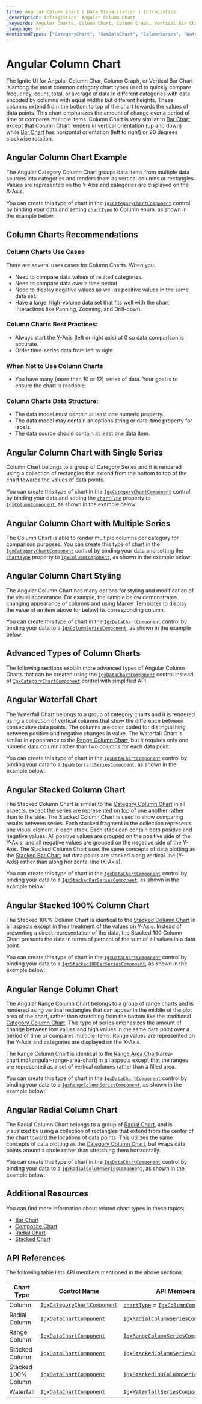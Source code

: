 ```yaml
---
title: Angular Column Chart | Data Visualization | Infragistics
_description: Infragistics' Angular Column Chart
_keywords: Angular Charts, Column Chart, Column Graph, Vertical Bar Chart, Infragistics
_language: kr
mentionedTypes: ["CategoryChart", "XamDataChart", "ColumnSeries", "WaterfallSeries", "StackedColumnSeries", "Stacked100ColumnSeries", "RangeColumnSeries", "RadialColumnSeries"]
---
```


# Angular Column Chart

The Ignite UI for Angular Column Char, Column Graph, or Vertical Bar Chart is among the most common category chart types used to quickly compare frequency, count, total, or average of data in different categories with data encoded by columns with equal widths but different heights. These columns extend from the bottom to top of the chart towards the values of data points. This chart emphasizes the amount of change over a period of time or compares multiple items. Column Chart is very similar to [Bar Chart](bar-chart.md) except that Column Chart renders in vertical orientation (up and down) while [Bar Chart](bar-chart.md) has horizontal orientation (left to right) or 90 degrees clockwise rotation.

## Angular Column Chart Example

The Angular Category Column Chart groups data items from multiple data sources into categories and renders them as vertical columns or rectangles. Values are represented on the Y-Axis and categories are displayed on the X-Axis.

You can create this type of chart in the [`IgxCategoryChartComponent`]({environment:dvApiBaseUrl}/products/ignite-ui-angular/api/docs/typescript/latest/classes/igniteui_angular_charts.igxcategorychartcomponent.html) control by binding your data and setting [`chartType`]({environment:dvApiBaseUrl}/products/ignite-ui-angular/api/docs/typescript/latest/classes/igniteui_angular_charts.igxcategorychartcomponent.html#chartType) to Column enum, as shown in the example below:

<code-view style="height: 600px" alt="Angular Column Chart Multiple Sources"
           data-demos-base-url="{environment:dvDemosBaseUrl}"
                    iframe-src="{environment:dvDemosBaseUrl}/charts/category-chart/column-chart-multiple-sources"
                                                 github-src="charts/category-chart/column-chart-multiple-sources">
</code-view>


<div class="divider--half"></div>

## Column Charts Recommendations

### Column Charts Use Cases

There are several uses cases for Column Charts. When you:

*   Need to compare data values of related categories.
*   Need to compare data over a time period.
*   Need to display negative values as well as positive values in the same data set.
*   Have a large, high-volume data set that fits well with the chart interactions like Panning, Zooming, and Drill-down.

### Column Charts Best Practices:

*   Always start the Y-Axis (left or right axis) at 0 so data comparison is accurate.
*   Order time-series data from left to right.

### When Not to Use Column Charts

*   You have many (more than 10 or 12) series of data. Your goal is to ensure the chart is readable.

### Column Charts Data Structure:

*   The data model must contain at least one numeric property.
*   The data model may contain an options string or date-time property for labels.
*   The data source should contain at least one data item.

## Angular Column Chart with Single Series

Column Chart belongs to a group of Category Series and it is rendered using a collection of rectangles that extend from the bottom to top of the chart towards the values of data points.

You can create this type of chart in the [`IgxCategoryChartComponent`]({environment:dvApiBaseUrl}/products/ignite-ui-angular/api/docs/typescript/latest/classes/igniteui_angular_charts.igxcategorychartcomponent.html) control by binding your data and setting the [`chartType`]({environment:dvApiBaseUrl}/products/ignite-ui-angular/api/docs/typescript/latest/classes/igniteui_angular_charts.igxcategorychartcomponent.html#chartType) property to [`IgxColumnComponent`]({environment:dvApiBaseUrl}/products/ignite-ui-angular/api/docs/typescript/latest/classes/igniteui_angular_grids_grids.igxcolumncomponent.html), as shown in the example below:

<code-view style="height: 600px" alt="Angular Column Chart with Single Source"
           data-demos-base-url="{environment:dvDemosBaseUrl}"
                    iframe-src="{environment:dvDemosBaseUrl}/charts/category-chart/column-chart-single-source"
                                                 github-src="charts/category-chart/column-chart-single-source">
</code-view>


<div class="divider--half"></div>

## Angular Column Chart with Multiple Series

The Column Chart is able to render multiple columns per category for comparison purposes. You can create this type of chart in the [`IgxCategoryChartComponent`]({environment:dvApiBaseUrl}/products/ignite-ui-angular/api/docs/typescript/latest/classes/igniteui_angular_charts.igxcategorychartcomponent.html) control by binding your data and setting the [`chartType`]({environment:dvApiBaseUrl}/products/ignite-ui-angular/api/docs/typescript/latest/classes/igniteui_angular_charts.igxcategorychartcomponent.html#chartType) property to [`IgxColumnComponent`]({environment:dvApiBaseUrl}/products/ignite-ui-angular/api/docs/typescript/latest/classes/igniteui_angular_grids_grids.igxcolumncomponent.html), as shown in the example below:

<code-view style="height: 600px" alt="Angular Column Chart with Multiple Sources"
           data-demos-base-url="{environment:dvDemosBaseUrl}"
                    iframe-src="{environment:dvDemosBaseUrl}/charts/category-chart/column-chart-multiple-sources"
                                                 github-src="charts/category-chart/column-chart-multiple-sources">
</code-view>


<div class="divider--half"></div>

## Angular Column Chart Styling

The Angular Column Chart has many options for styling and modification of the visual appearance. For example, the sample below demonstrates changing appearance of columns and using [Marker Templates](../features/chart-markers.md) to display the value of an item above (or below) its corresponding column.

You can create this type of chart in the [`IgxDataChartComponent`]({environment:dvApiBaseUrl}/products/ignite-ui-angular/api/docs/typescript/latest/classes/igniteui_angular_charts.igxdatachartcomponent.html) control by binding your data to a [`IgxColumnSeriesComponent`]({environment:dvApiBaseUrl}/products/ignite-ui-angular/api/docs/typescript/latest/classes/igniteui_angular_charts.igxcolumnseriescomponent.html), as shown in the example below:

<code-view style="height: 600px" alt="Angular Column Chart Styling"
           data-demos-base-url="{environment:dvDemosBaseUrl}"
                    iframe-src="{environment:dvDemosBaseUrl}/charts/category-chart/column-chart-styling"
                                                 github-src="charts/category-chart/column-chart-styling">
</code-view>


<div class="divider--half"></div>

## Advanced Types of Column Charts

The following sections explain more advanced types of Angular Column Charts that can be created using the [`IgxDataChartComponent`]({environment:dvApiBaseUrl}/products/ignite-ui-angular/api/docs/typescript/latest/classes/igniteui_angular_charts.igxdatachartcomponent.html) control instead of [`IgxCategoryChartComponent`]({environment:dvApiBaseUrl}/products/ignite-ui-angular/api/docs/typescript/latest/classes/igniteui_angular_charts.igxcategorychartcomponent.html) control with simplified API.

## Angular Waterfall Chart

The Waterfall Chart belongs to a group of category charts and it is rendered using a collection of vertical columns that show the difference between consecutive data points. The columns are color coded for distinguishing between positive and negative changes in value. The Waterfall Chart is similar in appearance to the [Range Column Chart](column-chart.md#angular-range-column-chart), but it requires only one numeric data column rather than two columns for each data point.

You can create this type of chart in the [`IgxDataChartComponent`]({environment:dvApiBaseUrl}/products/ignite-ui-angular/api/docs/typescript/latest/classes/igniteui_angular_charts.igxdatachartcomponent.html) control by binding your data to a [`IgxWaterfallSeriesComponent`]({environment:dvApiBaseUrl}/products/ignite-ui-angular/api/docs/typescript/latest/classes/igniteui_angular_charts.igxwaterfallseriescomponent.html), as shown in the example below:

<code-view style="height: 600px" alt="Angular Waterfall Chart"
           data-demos-base-url="{environment:dvDemosBaseUrl}"
                    iframe-src="{environment:dvDemosBaseUrl}/charts/data-chart/waterfall-chart"
                                                 github-src="charts/data-chart/waterfall-chart">
</code-view>


<div class="divider--half"></div>

## Angular Stacked Column Chart

The Stacked Column Chart is similar to the [Category Column Chart](column-chart.md#angular-column-chart-example) in all aspects, except the series are represented on top of one another rather than to the side. The Stacked Column Chart is used to show comparing results between series. Each stacked fragment in the collection represents one visual element in each stack. Each stack can contain both positive and negative values. All positive values are grouped on the positive side of the Y-Axis, and all negative values are grouped on the negative side of the Y-Axis. The Stacked Column Chart uses the same concepts of data plotting as the [Stacked Bar Chart](stacked-chart.md#angular-stacked-bar-chart) but data points are stacked along vertical line (Y-Axis) rather than along horizontal line (X-Axis).

You can create this type of chart in the [`IgxDataChartComponent`]({environment:dvApiBaseUrl}/products/ignite-ui-angular/api/docs/typescript/latest/classes/igniteui_angular_charts.igxdatachartcomponent.html) control by binding your data to a [`IgxStackedBarSeriesComponent`]({environment:dvApiBaseUrl}/products/ignite-ui-angular/api/docs/typescript/latest/classes/igniteui_angular_charts.igxstackedbarseriescomponent.html), as shown in the example below:

<code-view style="height: 600px" alt="Angular Stacked Column Chart"
           data-demos-base-url="{environment:dvDemosBaseUrl}"
                    iframe-src="{environment:dvDemosBaseUrl}/charts/data-chart/stacked-column-chart"
                                                 github-src="charts/data-chart/stacked-column-chart">
</code-view>


<div class="divider--half"></div>

## Angular Stacked 100% Column Chart

The Stacked 100% Column Chart is identical to the [Stacked Column Chart](stacked-chart.md#angular-stacked-column-chart) in all aspects except in their treatment of the values on Y-Axis. Instead of presenting a direct representation of the data, the Stacked 100 Column Chart presents the data in terms of percent of the sum of all values in a data point.

You can create this type of chart in the [`IgxDataChartComponent`]({environment:dvApiBaseUrl}/products/ignite-ui-angular/api/docs/typescript/latest/classes/igniteui_angular_charts.igxdatachartcomponent.html) control by binding your data to a [`IgxStacked100BarSeriesComponent`]({environment:dvApiBaseUrl}/products/ignite-ui-angular/api/docs/typescript/latest/classes/igniteui_angular_charts.igxstacked100barseriescomponent.html), as shown in the example below:

<code-view style="height: 600px" alt="Angular Stacked 100 Column Chart"
           data-demos-base-url="{environment:dvDemosBaseUrl}"
                    iframe-src="{environment:dvDemosBaseUrl}/charts/data-chart/stacked-100-column-chart"
                                                 github-src="charts/data-chart/stacked-100-column-chart">
</code-view>


<div class="divider--half"></div>

## Angular Range Column Chart

The Angular Range Column Chart belongs to a group of range charts and is rendered using vertical rectangles that can appear in the middle of the plot area of the chart, rather than stretching from the bottom like the traditional [Category Column Chart](column-chart.md#angular-column-chart-example). This type of series emphasizes the amount of change between low values and high values in the same data point over a period of time or compares multiple items. Range values are represented on the Y-Axis and categories are displayed on the X-Axis.

The Range Column Chart is identical to the [Range Area Chart](area-chart.md)(area-chart.md#angular-range-area-chart) in all aspects except that the ranges are represented as a set of vertical columns rather than a filled area.

You can create this type of chart in the [`IgxDataChartComponent`]({environment:dvApiBaseUrl}/products/ignite-ui-angular/api/docs/typescript/latest/classes/igniteui_angular_charts.igxdatachartcomponent.html) control by binding your data to a [`IgxRangeColumnSeriesComponent`]({environment:dvApiBaseUrl}/products/ignite-ui-angular/api/docs/typescript/latest/classes/igniteui_angular_charts.igxrangecolumnseriescomponent.html), as shown in the example below:

<code-view style="height: 600px" alt="Angular Range Column Chart"
           data-demos-base-url="{environment:dvDemosBaseUrl}"
                    iframe-src="{environment:dvDemosBaseUrl}/charts/data-chart/range-column-chart"
                                                 github-src="charts/data-chart/range-column-chart">
</code-view>


<div class="divider--half"></div>

## Angular Radial Column Chart

The Radial Column Chart belongs to a group of [Radial Chart](radial-chart.md), and is visualized by using a collection of rectangles that extend from the center of the chart toward the locations of data points. This utilizes the same concepts of data plotting as the [Category Column Chart](column-chart.md#angular-column-chart-example), but wraps data points around a circle rather than stretching them horizontally.

You can create this type of chart in the [`IgxDataChartComponent`]({environment:dvApiBaseUrl}/products/ignite-ui-angular/api/docs/typescript/latest/classes/igniteui_angular_charts.igxdatachartcomponent.html) control by binding your data to a [`IgxRadialColumnSeriesComponent`]({environment:dvApiBaseUrl}/products/ignite-ui-angular/api/docs/typescript/latest/classes/igniteui_angular_charts.igxradialcolumnseriescomponent.html), as shown in the example below:

<code-view style="height: 600px" alt="Angular Radial Column Chart"
           data-demos-base-url="{environment:dvDemosBaseUrl}"
                    iframe-src="{environment:dvDemosBaseUrl}/charts/data-chart/radial-column-chart"
                                                 github-src="charts/data-chart/radial-column-chart">
</code-view>


<div class="divider--half"></div>

## Additional Resources

You can find more information about related chart types in these topics:

*   [Bar Chart](bar-chart.md)
*   [Composite Chart](composite-chart.md)
*   [Radial Chart](radial-chart.md)
*   [Stacked Chart](stacked-chart.md)

## API References

The following table lists API members mentioned in the above sections:

| Chart Type          | Control Name       | API Members |
| --------------------|--------------------|------------------------ |
| Column              | [`IgxCategoryChartComponent`]({environment:dvApiBaseUrl}/products/ignite-ui-angular/api/docs/typescript/latest/classes/igniteui_angular_charts.igxcategorychartcomponent.html) | [`chartType`]({environment:dvApiBaseUrl}/products/ignite-ui-angular/api/docs/typescript/latest/classes/igniteui_angular_charts.igxcategorychartcomponent.html#chartType) = [`IgxColumnComponent`]({environment:dvApiBaseUrl}/products/ignite-ui-angular/api/docs/typescript/latest/classes/igniteui_angular_grids_grids.igxcolumncomponent.html) |
| Radial Column       | [`IgxDataChartComponent`]({environment:dvApiBaseUrl}/products/ignite-ui-angular/api/docs/typescript/latest/classes/igniteui_angular_charts.igxdatachartcomponent.html)     | [`IgxRadialColumnSeriesComponent`]({environment:dvApiBaseUrl}/products/ignite-ui-angular/api/docs/typescript/latest/classes/igniteui_angular_charts.igxradialcolumnseriescomponent.html) |
| Range Column        | [`IgxDataChartComponent`]({environment:dvApiBaseUrl}/products/ignite-ui-angular/api/docs/typescript/latest/classes/igniteui_angular_charts.igxdatachartcomponent.html)     | [`IgxRangeColumnSeriesComponent`]({environment:dvApiBaseUrl}/products/ignite-ui-angular/api/docs/typescript/latest/classes/igniteui_angular_charts.igxrangecolumnseriescomponent.html) |
| Stacked Column      | [`IgxDataChartComponent`]({environment:dvApiBaseUrl}/products/ignite-ui-angular/api/docs/typescript/latest/classes/igniteui_angular_charts.igxdatachartcomponent.html)     | [`IgxStackedColumnSeriesComponent`]({environment:dvApiBaseUrl}/products/ignite-ui-angular/api/docs/typescript/latest/classes/igniteui_angular_charts.igxstackedcolumnseriescomponent.html) |
| Stacked 100% Column | [`IgxDataChartComponent`]({environment:dvApiBaseUrl}/products/ignite-ui-angular/api/docs/typescript/latest/classes/igniteui_angular_charts.igxdatachartcomponent.html)     | [`IgxStacked100ColumnSeriesComponent`]({environment:dvApiBaseUrl}/products/ignite-ui-angular/api/docs/typescript/latest/classes/igniteui_angular_charts.igxstacked100columnseriescomponent.html) |
| Waterfall           | [`IgxDataChartComponent`]({environment:dvApiBaseUrl}/products/ignite-ui-angular/api/docs/typescript/latest/classes/igniteui_angular_charts.igxdatachartcomponent.html)     | [`IgxWaterfallSeriesComponent`]({environment:dvApiBaseUrl}/products/ignite-ui-angular/api/docs/typescript/latest/classes/igniteui_angular_charts.igxwaterfallseriescomponent.html) |
